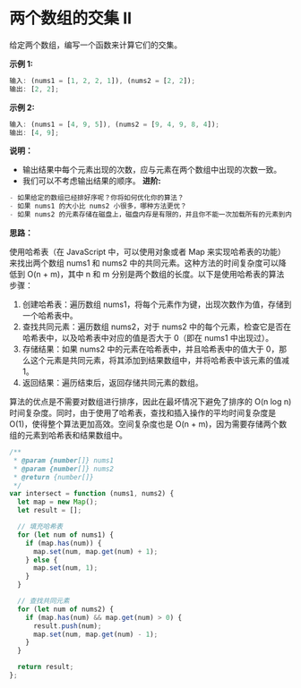# 两个数组的交集 II

给定两个数组，编写一个函数来计算它们的交集。

**示例 1:**

```js
输入: (nums1 = [1, 2, 2, 1]), (nums2 = [2, 2]);
输出: [2, 2];
```

**示例 2:**

```js
输入: (nums1 = [4, 9, 5]), (nums2 = [9, 4, 9, 8, 4]);
输出: [4, 9];
```

**说明：**

- 输出结果中每个元素出现的次数，应与元素在两个数组中出现的次数一致。
- 我们可以不考虑输出结果的顺序。
  **进阶:**

```js
- 如果给定的数组已经排好序呢？你将如何优化你的算法？
- 如果 nums1 的大小比 nums2 小很多，哪种方法更优？
- 如果 nums2 的元素存储在磁盘上，磁盘内存是有限的，并且你不能一次加载所有的元素到内存中，你该怎么办？
```

**思路：**

使用哈希表（在 JavaScript 中，可以使用对象或者 Map 来实现哈希表的功能）来找出两个数组 nums1 和 nums2 中的共同元素。这种方法的时间复杂度可以降低到 O(n + m)，其中 n 和 m 分别是两个数组的长度。以下是使用哈希表的算法步骤：

1. 创建哈希表：遍历数组 nums1，将每个元素作为键，出现次数作为值，存储到一个哈希表中。
2. 查找共同元素：遍历数组 nums2，对于 nums2 中的每个元素，检查它是否在哈希表中，以及哈希表中对应的值是否大于 0（即在 nums1 中出现过）。
3. 存储结果：如果 nums2 中的元素在哈希表中，并且哈希表中的值大于 0，那么这个元素是共同元素，将其添加到结果数组中，并将哈希表中该元素的值减 1。
4. 返回结果：遍历结束后，返回存储共同元素的数组。

算法的优点是不需要对数组进行排序，因此在最坏情况下避免了排序的 O(n log n) 时间复杂度。同时，由于使用了哈希表，查找和插入操作的平均时间复杂度是 O(1)，使得整个算法更加高效。空间复杂度也是 O(n + m)，因为需要存储两个数组的元素到哈希表和结果数组中。

```js
/**
 * @param {number[]} nums1
 * @param {number[]} nums2
 * @return {number[]}
 */
var intersect = function (nums1, nums2) {
  let map = new Map();
  let result = [];

  // 填充哈希表
  for (let num of nums1) {
    if (map.has(num)) {
      map.set(num, map.get(num) + 1);
    } else {
      map.set(num, 1);
    }
  }

  // 查找共同元素
  for (let num of nums2) {
    if (map.has(num) && map.get(num) > 0) {
      result.push(num);
      map.set(num, map.get(num) - 1);
    }
  }

  return result;
};
```
